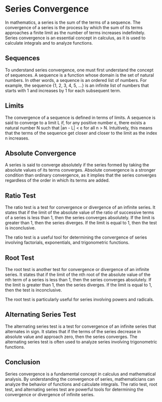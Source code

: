 # Series Convergence

In mathematics, a series is the sum of the terms of a sequence. The convergence of a series is the process by which the sum of its terms approaches a finite limit as the number of terms increases indefinitely. Series convergence is an essential concept in calculus, as it is used to calculate integrals and to analyze functions.

## Sequences

To understand series convergence, one must first understand the concept of sequences. A sequence is a function whose domain is the set of natural numbers. In other words, a sequence is an ordered list of numbers. For example, the sequence {1, 2, 3, 4, 5, ...} is an infinite list of numbers that starts with 1 and increases by 1 for each subsequent term.

## Limits

The convergence of a sequence is defined in terms of limits. A sequence is said to converge to a limit L if, for any positive number ε, there exists a natural number N such that |an - L| < ε for all n > N. Intuitively, this means that the terms of the sequence get closer and closer to the limit as the index n increases.

## Absolute Convergence

A series is said to converge absolutely if the series formed by taking the absolute values of its terms converges. Absolute convergence is a stronger condition than ordinary convergence, as it implies that the series converges regardless of the order in which its terms are added. 

## Ratio Test

The ratio test is a test for convergence or divergence of an infinite series. It states that if the limit of the absolute value of the ratio of successive terms of a series is less than 1, then the series converges absolutely. If the limit is greater than 1, then the series diverges. If the limit is equal to 1, then the test is inconclusive.

The ratio test is a useful tool for determining the convergence of series involving factorials, exponentials, and trigonometric functions.

## Root Test

The root test is another test for convergence or divergence of an infinite series. It states that if the limit of the nth root of the absolute value of the nth term of a series is less than 1, then the series converges absolutely. If the limit is greater than 1, then the series diverges. If the limit is equal to 1, then the test is inconclusive.

The root test is particularly useful for series involving powers and radicals.

## Alternating Series Test

The alternating series test is a test for convergence of an infinite series that alternates in sign. It states that if the terms of the series decrease in absolute value and approach zero, then the series converges. The alternating series test is often used to analyze series involving trigonometric functions.

## Conclusion

Series convergence is a fundamental concept in calculus and mathematical analysis. By understanding the convergence of series, mathematicians can analyze the behavior of functions and calculate integrals. The ratio test, root test, and alternating series test are powerful tools for determining the convergence or divergence of infinite series.
